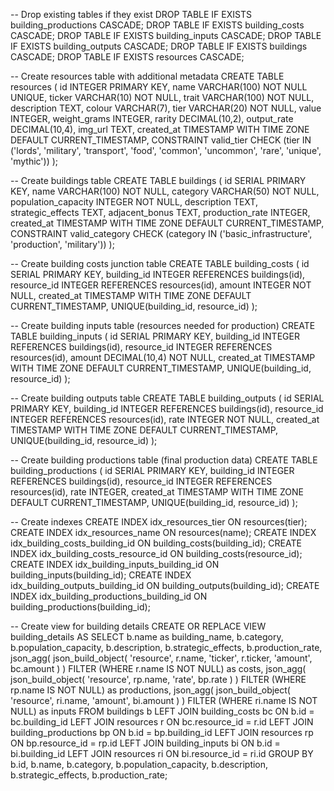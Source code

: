 -- Drop existing tables if they exist
DROP TABLE IF EXISTS building_productions CASCADE;
DROP TABLE IF EXISTS building_costs CASCADE;
DROP TABLE IF EXISTS building_inputs CASCADE;
DROP TABLE IF EXISTS building_outputs CASCADE;
DROP TABLE IF EXISTS buildings CASCADE;
DROP TABLE IF EXISTS resources CASCADE;

-- Create resources table with additional metadata
CREATE TABLE resources (
id INTEGER PRIMARY KEY,
name VARCHAR(100) NOT NULL UNIQUE,
ticker VARCHAR(10) NOT NULL,
trait VARCHAR(100) NOT NULL,
description TEXT,
colour VARCHAR(7),
tier VARCHAR(20) NOT NULL,
value INTEGER,
weight_grams INTEGER,
rarity DECIMAL(10,2),
output_rate DECIMAL(10,4),
img_url TEXT,
created_at TIMESTAMP WITH TIME ZONE DEFAULT CURRENT_TIMESTAMP,
CONSTRAINT valid_tier CHECK (tier IN ('lords', 'military', 'transport', 'food', 'common', 'uncommon', 'rare', 'unique', 'mythic'))
);

-- Create buildings table
CREATE TABLE buildings (
id SERIAL PRIMARY KEY,
name VARCHAR(100) NOT NULL,
category VARCHAR(50) NOT NULL,
population_capacity INTEGER NOT NULL,
description TEXT,
strategic_effects TEXT,
adjacent_bonus TEXT,
production_rate INTEGER,
created_at TIMESTAMP WITH TIME ZONE DEFAULT CURRENT_TIMESTAMP,
CONSTRAINT valid_category CHECK (category IN ('basic_infrastructure', 'production', 'military'))
);

-- Create building costs junction table
CREATE TABLE building_costs (
id SERIAL PRIMARY KEY,
building_id INTEGER REFERENCES buildings(id),
resource_id INTEGER REFERENCES resources(id),
amount INTEGER NOT NULL,
created_at TIMESTAMP WITH TIME ZONE DEFAULT CURRENT_TIMESTAMP,
UNIQUE(building_id, resource_id)
);

-- Create building inputs table (resources needed for production)
CREATE TABLE building_inputs (
id SERIAL PRIMARY KEY,
building_id INTEGER REFERENCES buildings(id),
resource_id INTEGER REFERENCES resources(id),
amount DECIMAL(10,4) NOT NULL,
created_at TIMESTAMP WITH TIME ZONE DEFAULT CURRENT_TIMESTAMP,
UNIQUE(building_id, resource_id)
);

-- Create building outputs table
CREATE TABLE building_outputs (
id SERIAL PRIMARY KEY,
building_id INTEGER REFERENCES buildings(id),
resource_id INTEGER REFERENCES resources(id),
rate INTEGER NOT NULL,
created_at TIMESTAMP WITH TIME ZONE DEFAULT CURRENT_TIMESTAMP,
UNIQUE(building_id, resource_id)
);

-- Create building productions table (final production data)
CREATE TABLE building_productions (
id SERIAL PRIMARY KEY,
building_id INTEGER REFERENCES buildings(id),
resource_id INTEGER REFERENCES resources(id),
rate INTEGER,
created_at TIMESTAMP WITH TIME ZONE DEFAULT CURRENT_TIMESTAMP,
UNIQUE(building_id, resource_id)
);

-- Create indexes
CREATE INDEX idx_resources_tier ON resources(tier);
CREATE INDEX idx_resources_name ON resources(name);
CREATE INDEX idx_building_costs_building_id ON building_costs(building_id);
CREATE INDEX idx_building_costs_resource_id ON building_costs(resource_id);
CREATE INDEX idx_building_inputs_building_id ON building_inputs(building_id);
CREATE INDEX idx_building_outputs_building_id ON building_outputs(building_id);
CREATE INDEX idx_building_productions_building_id ON building_productions(building_id);

-- Create view for building details
CREATE OR REPLACE VIEW building_details AS
SELECT
b.name as building_name,
b.category,
b.population_capacity,
b.description,
b.strategic_effects,
b.production_rate,
json_agg(
json_build_object(
'resource', r.name,
'ticker', r.ticker,
'amount', bc.amount
)
) FILTER (WHERE r.name IS NOT NULL) as costs,
json_agg(
json_build_object(
'resource', rp.name,
'rate', bp.rate
)
) FILTER (WHERE rp.name IS NOT NULL) as productions,
json_agg(
json_build_object(
'resource', ri.name,
'amount', bi.amount
)
) FILTER (WHERE ri.name IS NOT NULL) as inputs
FROM buildings b
LEFT JOIN building_costs bc ON b.id = bc.building_id
LEFT JOIN resources r ON bc.resource_id = r.id
LEFT JOIN building_productions bp ON b.id = bp.building_id
LEFT JOIN resources rp ON bp.resource_id = rp.id
LEFT JOIN building_inputs bi ON b.id = bi.building_id
LEFT JOIN resources ri ON bi.resource_id = ri.id
GROUP BY
b.id,
b.name,
b.category,
b.population_capacity,
b.description,
b.strategic_effects,
b.production_rate;

